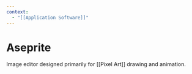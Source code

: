 ```yaml
---
context:
  - "[[Application Software]]"
---
```


# Aseprite

Image editor designed primarily for [[Pixel Art]] drawing and animation.
